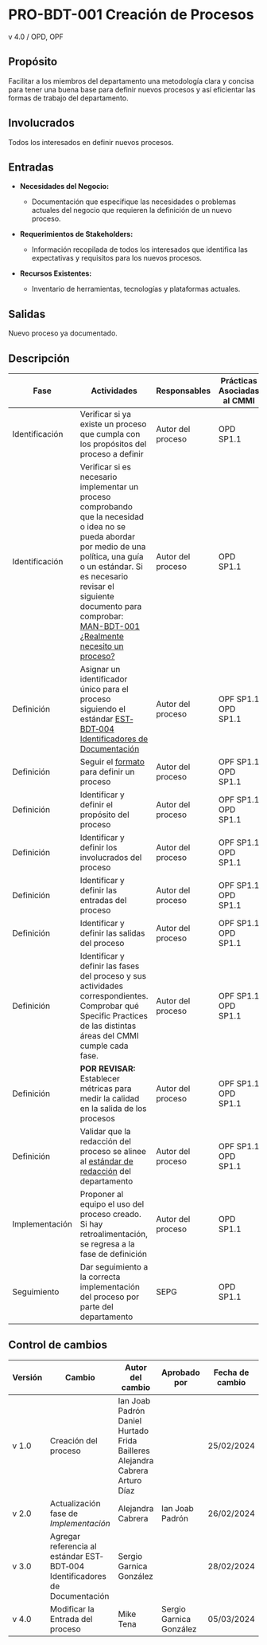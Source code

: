# PRO-BDT-001 Creación de Procesos

v 4.0 / OPD, OPF

## Propósito

Facilitar a los miembros del departamento una metodología clara y concisa para tener una buena base para definir nuevos procesos y así eficientar las formas de trabajo del departamento.

## Involucrados

Todos los interesados en definir nuevos procesos.

## Entradas

- **Necesidades del Negocio:**
  - Documentación que especifique las necesidades o problemas actuales del negocio que requieren la definición de un nuevo proceso.

- **Requerimientos de Stakeholders:**
  - Información recopilada de todos los interesados que identifica las expectativas y requisitos para los nuevos procesos.

- **Recursos Existentes:**
  - Inventario de herramientas, tecnologías y plataformas actuales.

## Salidas

Nuevo proceso ya documentado.

## Descripción

| Fase           | Actividades                                                                                                                                                                                                                                                                                                                                                                              | Responsables      | Prácticas Asociadas al CMMI |
| -------------- | ---------------------------------------------------------------------------------------------------------------------------------------------------------------------------------------------------------------------------------------------------------------------------------------------------------------------------------------------------------------------------------------- | ----------------- | --------------------------- |
| Identificación | Verificar si ya existe un proceso que cumpla con los propósitos del proceso a definir                                                                                                                                                                                                                                                                                                    | Autor del proceso | OPD SP1.1                   |
| Identificación | Verificar si es necesario implementar un proceso comprobando que la necesidad o idea no se pueda abordar por medio de una política, una guía o un estándar. Si es necesario revisar el siguiente documento para comprobar: [MAN-BDT-001 ¿Realmente necesito un proceso?](https://black-dot-2024.github.io/black-dot-wiki/manuales/man-bdt-001) | Autor del proceso | OPD SP1.1                   |
| Definición     | Asignar un identificador único para el proceso siguiendo el estándar [EST‐BDT‐004 Identificadores de Documentación](https://black-dot-2024.github.io/black-dot-wiki/estandares/est-bdt-004)                                                                                                                                            | Autor del proceso | OPF SP1.1 OPD SP1.1         |
| Definición     | Seguir el [formato](https://black-dot-2024.github.io/black-dot-wiki/manuales/man-bdt-001) para definir un proceso                                                                                                                                                                                                                                                | Autor del proceso | OPF SP1.1 OPD SP1.1         |
| Definición     | Identificar y definir el propósito del proceso                                                                                                                                                                                                                                                                                                                                           | Autor del proceso | OPF SP1.1 OPD SP1.1         |
| Definición     | Identificar y definir los involucrados del proceso                                                                                                                                                                                                                                                                                                                                       | Autor del proceso | OPF SP1.1 OPD SP1.1         |
| Definición     | Identificar y definir las entradas del proceso                                                                                                                                                                                                                                                                                                                                           | Autor del proceso | OPF SP1.1 OPD SP1.1         |
| Definición     | Identificar y definir las salidas del proceso                                                                                                                                                                                                                                                                                                                                            | Autor del proceso | OPF SP1.1 OPD SP1.1         |
| Definición     | Identificar y definir las fases del proceso y sus actividades correspondientes. Comprobar qué Specific Practices de las distintas áreas del CMMI cumple cada fase.                                                                                                                                                                                                                       | Autor del proceso | OPF SP1.1 OPD SP1.1         |
| Definición     | **POR REVISAR:** Establecer métricas para medir la calidad en la salida de los procesos                                                                                                                                                                                                                                                                                                  | Autor del proceso | OPF SP1.1 OPD SP1.1         |
| Definición     | Validar que la redacción del proceso se alinee al [estándar de redacción](https://black-dot-2024.github.io/black-dot-wiki/estandares/est-bdt-001) del departamento                                                                                                                                                                                       | Autor del proceso | OPF SP1.1 OPD SP1.1         |
| Implementación | Proponer al equipo el uso del proceso creado. Si hay retroalimentación, se regresa a la fase de definición                                                                                                                                                                                                                                                                               | Autor del proceso | OPD SP1.1                   |
| Seguimiento    | Dar seguimiento a la correcta implementación del proceso por parte del departamento                                                                                                                                                                                                                                                                                                      | SEPG              | OPD SP1.1                   |

## Control de cambios

| Versión | Cambio                                                                      | Autor del cambio                                                             | Aprobado por    | Fecha de cambio |
| ------- | --------------------------------------------------------------------------- | ---------------------------------------------------------------------------- | --------------- | --------------- |
| v 1.0 | Creación del proceso                                                          | Ian Joab Padrón Daniel Hurtado Frida Bailleres Alejandra Cabrera Arturo Díaz |                 | 25/02/2024      |
| v 2.0 | Actualización fase de _Implementación_                                        | Alejandra Cabrera                                                            | Ian Joab Padrón | 26/02/2024      |
| v 3.0 | Agregar referencia al estándar EST‐BDT‐004 Identificadores de Documentación   | Sergio Garnica González                                                      |                 | 28/02/2024      |
| v 4.0 | Modificar la Entrada del proceso                                              | Mike Tena                                                                    |        Sergio Garnica González        | 05/03/2024      |

